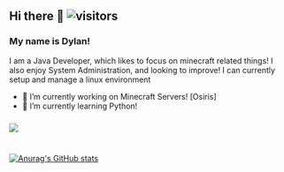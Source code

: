 ## Hi there 👋 ![visitors](https://visitor-badge.glitch.me/badge?page_id=${DylanDeNewb}.${387026107})
### My name is Dylan!

I am a Java Developer, which likes to focus on minecraft related things!
I also enjoy System Administration, and looking to improve! I can currently setup and manage a linux environment

- 🔭 I’m currently working on Minecraft Servers! [Osiris]
- 🌱 I’m currently learning Python!
###
###
###
![](https://discord-md-badge.vercel.app/api/shield/410183483990999073)
#

[![Anurag's GitHub stats](https://github-readme-stats.vercel.app/api?username=DylanDeNewb)](https://github.com/anuraghazra/github-readme-stats)

<!--
**DylanDeNewb/DylanDeNewb** is a ✨ _special_ ✨ repository because its `README.md` (this file) appears on your GitHub profile.

Here are some ideas to get you started:

- 🔭 I’m currently working on ...
- 🌱 I’m currently learning ...
- 👯 I’m looking to collaborate on ...
- 🤔 I’m looking for help with ...
- 💬 Ask me about ...
- 📫 How to reach me: ...
- 😄 Pronouns: ...
- ⚡ Fun fact: ...
-->

